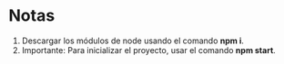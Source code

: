 # Notas
1. Descargar los módulos de node usando el comando  **npm i**.
2. Importante: Para inicializar el proyecto, usar el comando **npm start**.